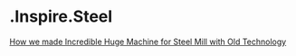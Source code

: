 # .Inspire.Steel
[How we made Incredible Huge Machine for Steel Mill with Old Technology](https://youtu.be/0z8r5ngLa5E)
